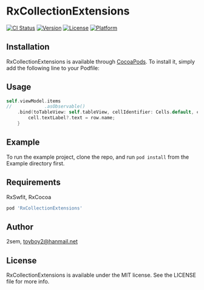# RxCollectionExtensions

[![CI Status](https://img.shields.io/travis/2sem/RxCollectionExtensions.svg?style=flat)](https://travis-ci.org/2sem/RxCollectionExtensions)
[![Version](https://img.shields.io/cocoapods/v/RxCollectionExtensions.svg?style=flat)](https://cocoapods.org/pods/RxCollectionExtensions)
[![License](https://img.shields.io/cocoapods/l/RxCollectionExtensions.svg?style=flat)](https://cocoapods.org/pods/RxCollectionExtensions)
[![Platform](https://img.shields.io/cocoapods/p/RxCollectionExtensions.svg?style=flat)](https://cocoapods.org/pods/RxCollectionExtensions)

## Installation

RxCollectionExtensions is available through [CocoaPods](https://cocoapods.org). To install
it, simply add the following line to your Podfile:

## Usage

```swift
self.viewModel.items
//            .asObservable()
    .bind(toTableView: self.tableView, cellIdentifier: Cells.default, cellType: UITableViewCell.self, disposeBag: self.disposeBag) { (index, row, cell) in
        cell.textLabel?.text = row.name;
    }
```

## Example

To run the example project, clone the repo, and run `pod install` from the Example directory first.

## Requirements

RxSwfit, RxCocoa

```ruby
pod 'RxCollectionExtensions'
```

## Author

2sem, toyboy2@hanmail.net

## License

RxCollectionExtensions is available under the MIT license. See the LICENSE file for more info.
